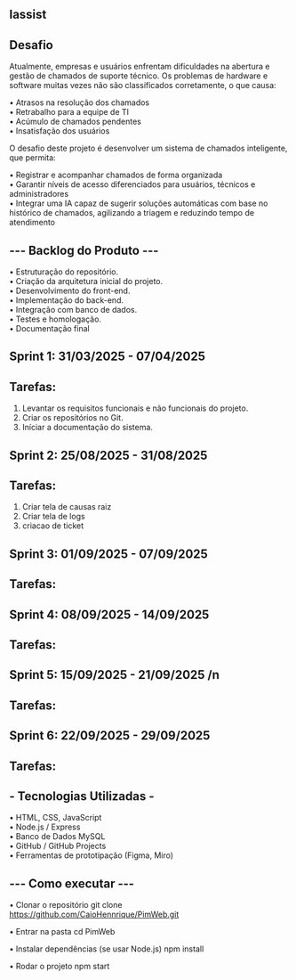 ## Iassist

## Desafio

Atualmente, empresas e usuários enfrentam dificuldades na abertura e gestão de chamados de suporte técnico.
Os problemas de hardware e software muitas vezes não são classificados corretamente, o que causa: 

• Atrasos na resolução dos chamados <br/>
• Retrabalho para a equipe de TI<br/>
• Acúmulo de chamados pendentes<br/>
• Insatisfação dos usuários<br/>

O desafio deste projeto é desenvolver um sistema de chamados inteligente, que permita:

• Registrar e acompanhar chamados de forma organizada <br/>
• Garantir níveis de acesso diferenciados para usuários, técnicos e administradores<br/>
• Integrar uma IA capaz de sugerir soluções automáticas com base no histórico de chamados, agilizando a triagem e reduzindo tempo de atendimento


## --- Backlog  do Produto ---

  •	Estruturação do repositório. <br/> 
  •	Criação da arquitetura inicial do projeto.<br/>
  •	Desenvolvimento do front-end.<br/> 
  •	Implementação do back-end. <br/>
	•	Integração com banco de dados. <br/>
	•	Testes e homologação. <br/>
	•	Documentação final

## Sprint 1: 31/03/2025 - 07/04/2025
## Tarefas:
1. Levantar os requisitos funcionais e não funcionais do projeto.
2. Criar os repositórios no Git.
3. Iníciar a documentação do sistema.

## Sprint 2: 25/08/2025 - 31/08/2025
## Tarefas:
1. Criar tela de causas raiz
2. Criar tela de logs
3. criacao de ticket

## Sprint 3: 01/09/2025 - 07/09/2025
## Tarefas:

## Sprint 4: 08/09/2025 - 14/09/2025
## Tarefas:


## Sprint 5: 15/09/2025 - 21/09/2025 /n
## Tarefas:


## Sprint 6: 22/09/2025 - 29/09/2025
## Tarefas:


## - Tecnologias Utilizadas -
  •	HTML, CSS, JavaScript <br/>
	•	Node.js / Express<br/>
	•	Banco de Dados MySQL<br/>
	•	GitHub / GitHub Projects<br/>
	•	Ferramentas de prototipação (Figma, Miro)

 ## --- Como executar ---

  • Clonar o repositório
git clone https://github.com/CaioHennrique/PimWeb.git

  • Entrar na pasta
cd PimWeb

  • Instalar dependências (se usar Node.js)
npm install

  • Rodar o projeto
npm start
